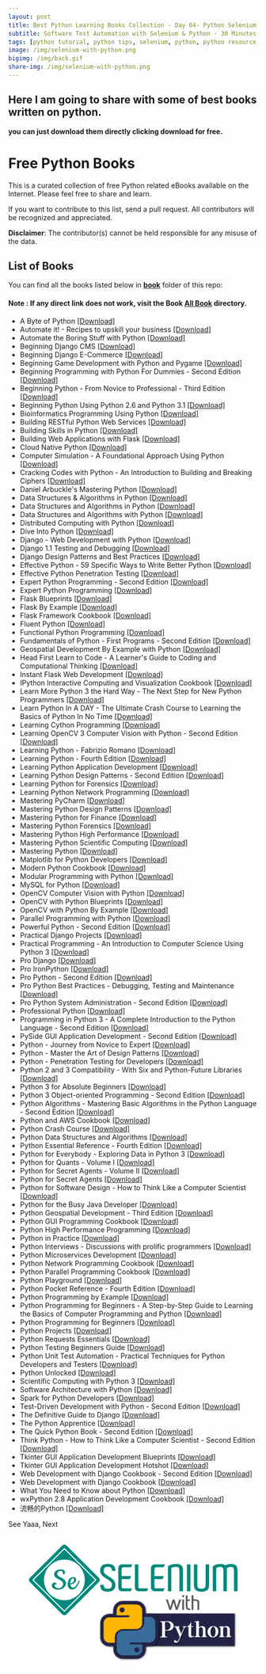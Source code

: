 ```yaml
---
layout: post
title: Best Python Learning Books Collection - Day 04- Python Selenium Automation Journey   
subtitle: Software Test Automation with Selenium & Python - 30 Minutes A Day Challenge
tags: [python tutorial, python tips, selenium, python, python resource, python books]
image: /img/selenium-with-python.png
bigimg: /img/back.gif
share-img: /img/selenium-with-python.png
---
```


## Here I am going to share with some of best books written on python.
__you can just download them directly clicking **download** for free.__ 

# Free Python Books

This is a curated collection of free Python related eBooks available on the Internet. Please feel free to share and learn.

If you want to contribute to this list, send a pull request. All contributors will be recognized and appreciated.

**Disclaimer**: The contributor(s) cannot be held responsible for any misuse of the data.

## List of Books

You can find all the books listed below in [**book**](https://github.com/rafayet13/Free-Python-Books/blob/master/book) folder of this repo:

#### Note : If any direct link does not work, visit the Book  [**All Book**](https://github.com/rafayet13/Free-Python-Books/blob/master/book) directory. 

* A Byte of Python [[Download]](https://github.com/rafayet13/Free-Python-Books/blob/master/book/A%20Byte%20of%20Python.pdf)
* Automate it! - Recipes to upskill your business [[Download]](https://github.com/rafayet13/Free-Python-Books/blob/master/book/Automate%20it%21%20-%20Recipes%20to%20upskill%20your%20business.pdf)
* Automate the Boring Stuff with Python [[Download]](https://github.com/rafayet13/Free-Python-Books/blob/master/book/Automate%20the%20Boring%20Stuff%20with%20Python.epub)
* Beginning Django CMS [[Download]](/book/Beginning%20Django%20CMS.pdf)
* Beginning Django E-Commerce [[Download]](/book/Beginning%20Django%20E-Commerce.pdf)
* Beginning Game Development with Python and Pygame [[Download]](/book/Beginning%20Game%20Development%20with%20Python%20and%20Pygame.pdf)
* Beginning Programming with Python For Dummies - Second Edition [[Download]](/book/Beginning%20Programming%20with%20Python%20For%20Dummies%20-%20Second%20Edition.epub)
* Beginning Python - From Novice to Professional - Third Edition [[Download]](/book/Beginning%20Python%20-%20From%20Novice%20to%20Professional%20-%20Third%20Edition.pdf)
* Beginning Python Using Python 2.6 and Python 3.1 [[Download]](/book/Beginning%20Python%20Using%20Python%202.6%20and%20Python%203.1.pdf)
* Bioinformatics Programming Using Python [[Download]](/book/Bioinformatics%20Programming%20Using%20Python.pdf)
* Building RESTful Python Web Services [[Download]](/book/Building%20RESTful%20Python%20Web%20Services.pdf)
* Building Skills in Python [[Download]](/book/Building%20Skills%20in%20Python.pdf)
* Building Web Applications with Flask [[Download]](/book/Building%20Web%20Applications%20with%20Flask.pdf)
* Cloud Native Python [[Download]](/book/Cloud%20Native%20Python.azw3)
* Computer Simulation - A Foundational Approach Using Python [[Download]](https://github.com/rafayet13/Free-Python-Books/blob/master/book/Computer%20Simulation%20-%20A%20Foundational%20Approach%20Using%20Python.pdf)
* Cracking Codes with Python - An Introduction to Building and Breaking Ciphers [[Download]](https://github.com/rafayet13/Free-Python-Books/blob/master/book/Cracking%20Codes%20with%20Python%20-%20An%20Introduction%20to%20Building%20and%20Breaking%20Ciphers.epub)
* Daniel Arbuckle's Mastering Python [[Download]](/book/Daniel%20Arbuckle%27s%20Mastering%20Python.epub)
* Data Structures & Algorithms in Python [[Download]](/book/Data%20Structures%20%26%20Algorithms%20in%20Python.pdf)
* Data Structures and Algorithms in Python [[Download]](/book/Data%20Structures%20and%20Algorithms%20in%20Python.pdf)
* Data Structures and Algorithms with Python [[Download]](/book/Data%20Structures%20and%20Algorithms%20with%20Python.pdf)
* Distributed Computing with Python [[Download]](/book/Distributed%20Computing%20with%20Python.pdf)
* Dive Into Python [[Download]](/book/Dive%20Into%20Python.pdf)
* Django - Web Development with Python [[Download]](/book/Django%20-%20Web%20Development%20with%20Python.pdf)
* Django 1.1 Testing and Debugging [[Download]](/book/Django%201.1%20Testing%20and%20Debugging.pdf)
* Django Design Patterns and Best Practices [[Download]](/book/Django%20Design%20Patterns%20and%20Best%20Practices.pdf)
* Effective Python - 59 Specific Ways to Write Better Python [[Download]](/book/Effective%20Python%20-%2059%20Specific%20Ways%20to%20Write%20Better%20Python.epub)
* Effective Python Penetration Testing [[Download]](https://github.com/rafayet13/Free-Python-Books/blob/master/book/Effective%20Python%20Penetration%20Testing.pdf)
* Expert Python Programming - Second Edition [[Download]](/book/Expert%20Python%20Programming%20-%20Second%20Edition.pdf)
* Expert Python Programming [[Download]](/book/Expert%20Python%20Programming.pdf)
* Flask Blueprints [[Download]](/book/Flask%20Blueprints.pdf)
* Flask By Example [[Download]](/book/Flask%20By%20Example.pdf)
* Flask Framework Cookbook [[Download]](/book/Flask%20Framework%20Cookbook.pdf)
* Fluent Python [[Download]](/book/Fluent%20Python.pdf)
* Functional Python Programming [[Download]](/book/Functional%20Python%20Programming.pdf)
* Fundamentals of Python - First Programs - Second Edition [[Download]](/book/Fundamentals%20of%20Python%20-%20First%20Programs%20-%20Second%20Edition.pdf)
* Geospatial Development By Example with Python [[Download]](/book/Geospatial%20Development%20By%20Example%20with%20Python.pdf)
* Head First Learn to Code - A Learner's Guide to Coding and Computational Thinking [[Download]](/book/Head%20First%20Learn%20to%20Code%20-%20A%20Learner%27s%20Guide%20to%20Coding%20and%20Computational%20Thinking.pdf)
* Instant Flask Web Development [[Download]](/book/Instant%20Flask%20Web%20Development.pdf)
* IPython Interactive Computing and Visualization Cookbook [[Download]](/book/IPython%20Interactive%20Computing%20and%20Visualization%20Cookbook.pdf)
* Learn More Python 3 the Hard Way - The Next Step for New Python Programmers [[Download]](/book/Learn%20More%20Python%203%20the%20Hard%20Way%20-%20The%20Next%20Step%20for%20New%20Python%20Programmers.pdf)
* Learn Python In A DAY - The Ultimate Crash Course to Learning the Basics of Python In No Time [[Download]](https://github.com/rafayet13/Free-Python-Books/blob/master/book/Learn%20Python%20In%20A%20DAY%20-%20The%20Ultimate%20Crash%20Course%20to%20Learning%20the%20Basics%20of%20Python%20In%20No%20Time.epub)
* Learning Cython Programming [[Download]](/book/Learning%20Cython%20Programming.pdf)
* Learning OpenCV 3 Computer Vision with Python - Second Edition [[Download]](/book/Learning%20OpenCV%203%20Computer%20Vision%20with%20Python%20-%20Second%20Edition.pdf)
* Learning Python - Fabrizio Romano [[Download]](/book/Learning%20Python%20-%20Fabrizio%20Romano.pdf)
* Learning Python - Fourth Edition [[Download]](/book/Learning%20Python%20-%20Fourth%20Edition.pdf)
* Learning Python Application Development [[Download]](/book/Learning%20Python%20Application%20Development.pdf)
* Learning Python Design Patterns - Second Edition [[Download]](/book/Learning%20Python%20Design%20Patterns%20-%20Second%20Edition.pdf)
* Learning Python for Forensics [[Download]](/book/Learning%20Python%20for%20Forensics.pdf)
* Learning Python Network Programming [[Download]](/book/Learning%20Python%20Network%20Programming.pdf)
* Mastering PyCharm [[Download]](/book/Mastering%20PyCharm.pdf)
* Mastering Python Design Patterns [[Download]](/book/Mastering%20Python%20Design%20Patterns.pdf)
* Mastering Python for Finance [[Download]](/book/Mastering%20Python%20for%20Finance.pdf)
* Mastering Python Forensics [[Download]](/book/Mastering%20Python%20Forensics.pdf)
* Mastering Python High Performance [[Download]](/book/Mastering%20Python%20High%20Performance.pdf)
* Mastering Python Scientific Computing [[Download]](/book/Mastering%20Python%20Scientific%20Computing.pdf)
* Mastering Python [[Download]](/book/Mastering%20Python.pdf)
* Matplotlib for Python Developers [[Download]](/book/Matplotlib%20for%20Python%20Developers.pdf)
* Modern Python Cookbook [[Download]](/book/Modern%20Python%20Cookbook.pdf)
* Modular Programming with Python [[Download]](/book/Modular%20Programming%20with%20Python.pdf)
* MySQL for Python [[Download]](https://github.com/rafayet13/Free-Python-Books/blob/master/book/MySQL%20for%20Python.pdf)
* OpenCV Computer Vision with Python [[Download]](/book/OpenCV%20Computer%20Vision%20with%20Python.pdf)
* OpenCV with Python Blueprints [[Download]](/book/OpenCV%20with%20Python%20Blueprints.pdf)
* OpenCV with Python By Example [[Download]](/book/OpenCV%20with%20Python%20By%20Example.pdf)
* Parallel Programming with Python [[Download]](/book/Parallel%20Programming%20with%20Python.pdf)
* Powerful Python - Second Edition [[Download]](/book/Powerful%20Python%20-%20Second%20Edition.epub)
* Practical Django Projects [[Download]](/book/Practical%20Django%20Projects.pdf)
* Practical Programming - An Introduction to Computer Science Using Python 3 [[Download]](/book/Practical%20Programming%20-%20An%20Introduction%20to%20Computer%20Science%20Using%20Python%203.pdf)
* Pro Django [[Download]](/book/Pro%20Django.pdf)
* Pro IronPython [[Download]](/book/Pro%20IronPython.pdf)
* Pro Python - Second Edition [[Download]](/book/Pro%20Python%20-%20Second%20Edition.pdf)
* Pro Python Best Practices - Debugging, Testing and Maintenance [[Download]](https://github.com/rafayet13/Free-Python-Books/blob/master/book/Pro%20Python%20Best%20Practices%20-%20Debugging%2C%20Testing%20and%20Maintenance.pdf)
* Pro Python System Administration - Second Edition [[Download]](/book/Pro%20Python%20System%20Administration%20-%20Second%20Edition.pdf)
* Professional Python [[Download]](/book/Professional%20Python.epub)
* Programming in Python 3 - A Complete Introduction to the Python Language - Second Edition [[Download]](/book/Programming%20in%20Python%203%20-%20A%20Complete%20Introduction%20to%20the%20Python%20Language%20-%20Second%20Edition.pdf)
* PySide GUI Application Development - Second Edition [[Download]](/book/PySide%20GUI%20Application%20Development%20-%20Second%20Edition.pdf)
* Python - Journey from Novice to Expert [[Download]](/book/Python%20-%20Journey%20from%20Novice%20to%20Expert.pdf)
* Python - Master the Art of Design Patterns [[Download]](/book/Python%20-%20Master%20the%20Art%20of%20Design%20Patterns.pdf)
* Python - Penetration Testing for Developers [[Download]](https://github.com/rafayet13/Free-Python-Books/blob/master/book/Python%20-%20Penetration%20Testing%20for%20Developers.pdf)
* Python 2 and 3 Compatibility - With Six and Python-Future Libraries [[Download]](/book/Python%202%20and%203%20Compatibility%20-%20With%20Six%20and%20Python-Future%20Libraries.pdf)
* Python 3 for Absolute Beginners [[Download]](/book/Python%203%20for%20Absolute%20Beginners.pdf)
* Python 3 Object-oriented Programming - Second Edition [[Download]](/book/Python%203%20Object-oriented%20Programming%20-%20Second%20Edition.pdf)
* Python Algorithms - Mastering Basic Algorithms in the Python Language - Second Edition [[Download]](/book/Python%20Algorithms%20-%20Mastering%20Basic%20Algorithms%20in%20the%20Python%20Language%20-%20Second%20Edition.pdf)
* Python and AWS Cookbook [[Download]](/book/Python%20and%20AWS%20Cookbook.pdf)
* Python Crash Course [[Download]](/book/Python%20Crash%20Course.epub)
* Python Data Structures and Algorithms [[Download]](/book/Python%20Data%20Structures%20and%20Algorithms.epub)
* Python Essential Reference - Fourth Edition [[Download]](/book/Python%20Essential%20Reference%20-%20Fourth%20Edition.pdf)
* Python for Everybody - Exploring Data in Python 3 [[Download]](/book/Python%20for%20Everybody%20-%20Exploring%20Data%20in%20Python%203.pdf)
* Python for Quants - Volume I [[Download]](/book/Python%20for%20Quants%20-%20Volume%20I.pdf)
* Python for Secret Agents - Volume II [[Download]](/book/Python%20for%20Secret%20Agents%20-%20Volume%20II.pdf)
* Python for Secret Agents [[Download]](/book/Python%20for%20Secret%20Agents.pdf)
* Python for Software Design - How to Think Like a Computer Scientist [[Download]](/book/Python%20for%20Software%20Design%20-%20How%20to%20Think%20Like%20a%20Computer%20Scientist.pdf)
* Python for the Busy Java Developer [[Download]](https://github.com/rafayet13/Free-Python-Books/blob/master/book/Python%20for%20the%20Busy%20Java%20Developer.pdf)
* Python Geospatial Development - Third Edition [[Download]](/book/Python%20Geospatial%20Development%20-%20Third%20Edition.pdf)
* Python GUI Programming Cookbook [[Download]](/book/Python%20GUI%20Programming%20Cookbook.pdf)
* Python High Performance Programming [[Download]](/book/Python%20High%20Performance%20Programming.pdf)
* Python in Practice [[Download]](/book/Python%20in%20Practice.pdf)
* Python Interviews - Discussions with prolific programmers [[Download]](/book/Python%20Interviews%20-%20Discussions%20with%20prolific%20programmers.epub)
* Python Microservices Development [[Download]](/book/Python%20Microservices%20Development.epub)
* Python Network Programming Cookbook [[Download]](/book/Python%20Network%20Programming%20Cookbook.pdf)
* Python Parallel Programming Cookbook [[Download]](/book/Python%20Parallel%20Programming%20Cookbook.pdf)
* Python Playground [[Download]](/book/Python%20Playground.epub)
* Python Pocket Reference - Fourth Edition [[Download]](/book/Python%20Pocket%20Reference%20-%20Fourth%20Edition.pdf)
* Python Programming by Example [[Download]](https://github.com/rafayet13/Free-Python-Books/blob/master/book/Python%20Programming%20by%20Example.epub)
* Python Programming for Beginners - A Step-by-Step Guide to Learning the Basics of Computer Programming and Python [[Download]](/book/Python%20Programming%20for%20Beginners%20-%20A%20Step-by-Step%20Guide%20to%20Learning%20the%20Basics%20of%20Computer%20Programming%20and%20Python.epub)
* Python Programming for Beginners [[Download]](/book/Python%20Programming%20for%20Beginners.epub)
* Python Projects [[Download]](/book/Python%20Projects.pdf)
* Python Requests Essentials [[Download]](/book/Python%20Requests%20Essentials.pdf)
* Python Testing Beginners Guide [[Download]](https://github.com/rafayet13/Free-Python-Books/blob/master/book/Python%20Testing%20Beginners%20Guide.pdf)
* Python Unit Test Automation - Practical Techniques for Python Developers and Testers [[Download]](https://github.com/rafayet13/Free-Python-Books/blob/master/book/Python%20Unit%20Test%20Automation%20-%20Practical%20Techniques%20for%20Python%20Developers%20and%20Testers.pdf)
* Python Unlocked [[Download]](/book/Python%20Unlocked.pdf)
* Scientific Computing with Python 3 [[Download]](/book/Scientific%20Computing%20with%20Python%203.pdf)
* Software Architecture with Python [[Download]](/book/Software%20Architecture%20with%20Python.pdf)
* Spark for Python Developers [[Download]](/book/Spark%20for%20Python%20Developers.pdf)
* Test-Driven Development with Python - Second Edition [[Download]](https://github.com/rafayet13/Free-Python-Books/blob/master/book/Test-Driven%20Development%20with%20Python%20-%20Second%20Edition.pdf)
* The Definitive Guide to Django [[Download]](/book/The%20Definitive%20Guide%20to%20Django.pdf)
* The Python Apprentice [[Download]](/book/The%20Python%20Apprentice.epub)
* The Quick Python Book - Second Edition [[Download]](/book/The%20Quick%20Python%20Book%20-%20Second%20Edition.pdf)
* Think Python - How to Think Like a Computer Scientist - Second Edition [[Download]](/book/Think%20Python%20-%20How%20to%20Think%20Like%20a%20Computer%20Scientist%20-%20Second%20Edition.pdf)
* Tkinter GUI Application Development Blueprints [[Download]](/book/Tkinter%20GUI%20Application%20Development%20Blueprints.pdf)
* Tkinter GUI Application Development Hotshot [[Download]](/book/Tkinter%20GUI%20Application%20Development%20Hotshot.pdf)
* Web Development with Django Cookbook - Second Edition [[Download]](/book/Web%20Development%20with%20Django%20Cookbook%20-%20Second%20Edition.pdf)
* Web Development with Django Cookbook [[Download]](/book/Web%20Development%20with%20Django%20Cookbook.pdf)
* What You Need to Know about Python [[Download]](https://github.com/rafayet13/Free-Python-Books/blob/master/book/What%20You%20Need%20to%20Know%20about%20Python.pdf)
* wxPython 2.8 Application Development Cookbook [[Download]](/book/wxPython%202.8%20Application%20Development%20Cookbook.pdf)
* 流畅的Python [[Download]](/book/%E6%B5%81%E7%95%85%E7%9A%84Python.epub)


See Yaaa, Next

 ![Selenium with Python](/img/selenium-with-python.png "Selenium with Python")

